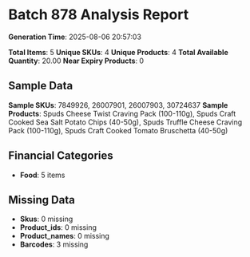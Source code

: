 # Batch 878 Analysis Report

**Generation Time**: 2025-08-06 20:57:03

**Total Items**: 5
**Unique SKUs**: 4
**Unique Products**: 4
**Total Available Quantity**: 20.00
**Near Expiry Products**: 0

## Sample Data
**Sample SKUs**: 7849926, 26007901, 26007903, 30724637
**Sample Products**: Spuds Cheese Twist Craving Pack (100-110g), Spuds Craft Cooked Sea Salt Potato Chips (40-50g), Spuds Truffle Cheese Craving Pack (100-110g), Spuds Craft Cooked Tomato Bruschetta (40-50g)

## Financial Categories
- **Food**: 5 items

## Missing Data
- **Skus**: 0 missing
- **Product_ids**: 0 missing
- **Product_names**: 0 missing
- **Barcodes**: 3 missing
